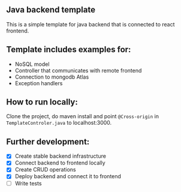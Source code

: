 ## Java backend template

This is a simple template for java backend that is connected to react frontend.

## Template includes examples for:

- NoSQL model
- Controller that communicates with remote frontend
- Connection to mongodb Atlas
- Exception handlers

## How to run locally:

Clone the project, do maven install and point `@Cross-origin` in `TemplateControler.java` to localhost:3000.

## Further development:

- [x] Create stable backend infrastructure
- [x] Connect backend to frontend locally
- [x] Create CRUD operations
- [x] Deploy backend and connect it to frontend
- [ ] Write tests
